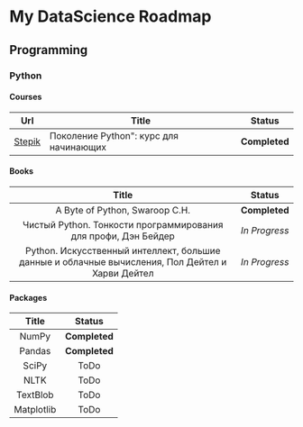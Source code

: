 # My DataScience Roadmap

## Programming

### Python

#### Courses
| Url | Title | Status |
| :---: | --- | :---: |
| [Stepik](https://stepik.org/course/58852?search=1147348846) | Поколение Python": курс для начинающих  | **Completed** |

#### Books
| Title | Status |
| :---: | :---: |
| A Byte of Python, Swaroop C.H. | **Completed** |
| Чистый Python. Тонкости программирования для профи, Дэн Бейдер | *In Progress* |
| Python. Искусственный интеллект, большие данные и облачные вычисления, Пол Дейтел и Харви Дейтел | *In Progress* |

#### Packages
| Title | Status |
| :---: | :---: |
| NumPy | **Completed** |
| Pandas | **Completed** |
| SciPy | ToDo |
| NLTK | ToDo |
| TextBlob | ToDo |
| Matplotlib | ToDo |
